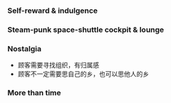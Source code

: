 ### Self-reward & indulgence

### Steam-punk space-shuttle cockpit & lounge

### Nostalgia
- 顾客需要寻找组织，有归属感
- 顾客不一定需要思自己的乡，也可以思他人的乡

### More than time